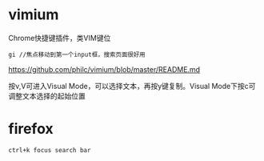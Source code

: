# vimium

Chrome快捷键插件，类VIM键位

```
gi //焦点移动到第一个input框，搜索页面很好用
```

https://github.com/philc/vimium/blob/master/README.md

按v,V可进入Visual Mode，可以选择文本，再按y键复制。Visual Mode下按c可调整文本选择的起始位置

# firefox

```
ctrl+k focus search bar
```